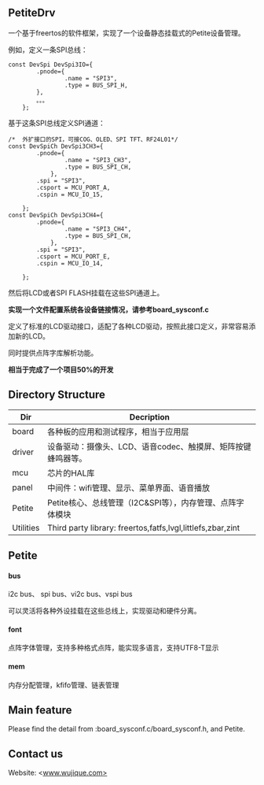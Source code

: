 ## PetiteDrv
一个基于freertos的软件框架，实现了一个设备静态挂载式的Petite设备管理。

例如，定义一条SPI总线：

```
const DevSpi DevSpi3IO={
		.pnode={
				.name = "SPI3",
				.type = BUS_SPI_H,
		},
		。。。
	};
```

基于这条SPI总线定义SPI通道：

```
/*	外扩接口的SPI，可接COG、OLED、SPI TFT、RF24L01*/			
const DevSpiCh DevSpi3CH3={
		.pnode={
				.name = "SPI3_CH3",
				.type = BUS_SPI_CH,
			},
		.spi = "SPI3",
		.csport = MCU_PORT_A,
		.cspin = MCU_IO_15,
		
	};
const DevSpiCh DevSpi3CH4={
		.pnode={
				.name = "SPI3_CH4",
				.type = BUS_SPI_CH,
			},
		.spi = "SPI3",
		.csport = MCU_PORT_E,
		.cspin = MCU_IO_14,
		
	};
```

然后将LCD或者SPI FLASH挂载在这些SPI通道上。

**实现一个文件配置系统各设备链接情况，请参考board_sysconf.c**

定义了标准的LCD驱动接口，适配了各种LCD驱动，按照此接口定义，非常容易添加新的LCD。

同时提供点阵字库解析功能。

**相当于完成了一个项目50%的开发**

## Directory Structure
|Dir|Decription|
|-|-|
|board|各种板的应用和测试程序，相当于应用层|
|driver|设备驱动：摄像头、LCD、语音codec、触摸屏、矩阵按键蜂鸣器等。|
|mcu| 芯片的HAL库                                                  |
|panel|中间件：wifi管理、显示、菜单界面、语音播放|
|Petite|Petite核心、总线管理（I2C&SPI等），内存管理、点阵字体模块|
|Utilities|Third party library: freertos,fatfs,lvgl,littlefs,zbar,zint|

## Petite

#### bus

i2c bus、 spi bus、vi2c bus、vspi bus

可以灵活将各种外设挂载在这些总线上，实现驱动和硬件分离。

#### font

点阵字体管理，支持多种格式点阵，能实现多语言，支持UTF8-T显示

#### mem

内存分配管理，kfifo管理、链表管理

## Main feature
Please find the detail from :board_sysconf.c/board_sysconf.h, and Petite.
## Contact us
Website:
<www.wujique.com>



